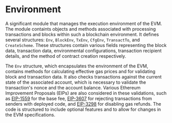 # Environment

A significant module that manages the execution environment of the EVM. The module containts objects and methods associated with processing transactions and blocks within such a blockchain environment. It defines several structures: `Env`, `BlockEnv`, `TxEnv`, `CfgEnv`, `TransactTo`, and `CreateScheme`. These structures contain various fields representing the block data, transaction data, environmental configurations, transaction recipient details, and the method of contract creation respectively.

The `Env` structure, which encapsulates the environment of the EVM, contains methods for calculating effective gas prices and for validating block and transaction data. It also checks transactions against the current state of the associated account, which is necessary to validate the transaction's nonce and the account balance. Various Ethereum Improvement Proposals (EIPs) are also considered in these validations, such as [EIP-1559](https://eips.ethereum.org/EIPS/eip-1559) for the base fee, [EIP-3607](https://eips.ethereum.org/EIPS/eip-3607) for rejecting transactions from senders with deployed code, and [EIP-3298](https://eips.ethereum.org/EIPS/eip-3298) for disabling gas refunds. The code is structured to include optional features and to allow for changes in the EVM specifications.
